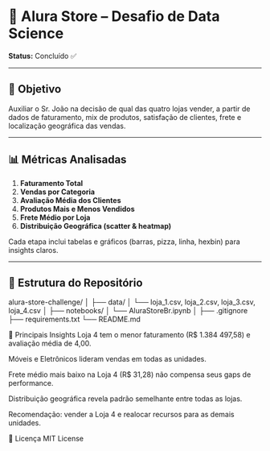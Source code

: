 # 🚀 Alura Store – Desafio de Data Science

**Status:** Concluído ✅

---

## 🎯 Objetivo

Auxiliar o Sr. João na decisão de qual das quatro lojas vender, a partir de dados de faturamento, mix de produtos, satisfação de clientes, frete e localização geográfica das vendas.

---

## 📊 Métricas Analisadas

1. **Faturamento Total**  
2. **Vendas por Categoria**  
3. **Avaliação Média dos Clientes**  
4. **Produtos Mais e Menos Vendidos**  
5. **Frete Médio por Loja**  
6. **Distribuição Geográfica (scatter & heatmap)**  

Cada etapa inclui tabelas e gráficos (barras, pizza, linha, hexbin) para insights claros.

---

## 📁 Estrutura do Repositório

alura-store-challenge/
│
├── data/
│ └── loja_1.csv, loja_2.csv, loja_3.csv, loja_4.csv
│
├── notebooks/
│ └── AluraStoreBr.ipynb
│
├── .gitignore
├── requirements.txt
└── README.md


🚀 Principais Insights
Loja 4 tem o menor faturamento (R$ 1.384 497,58) e avaliação média de 4,00.

Móveis e Eletrônicos lideram vendas em todas as unidades.

Frete médio mais baixo na Loja 4 (R$ 31,28) não compensa seus gaps de performance.

Distribuição geográfica revela padrão semelhante entre todas as lojas.

Recomendação: vender a Loja 4 e realocar recursos para as demais unidades.

📄 Licença
MIT License
